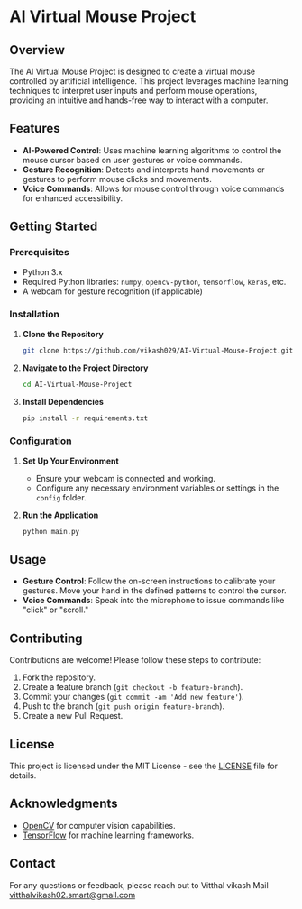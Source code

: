 

# AI Virtual Mouse Project

## Overview

The AI Virtual Mouse Project is designed to create a virtual mouse controlled by artificial intelligence. This project leverages machine learning techniques to interpret user inputs and perform mouse operations, providing an intuitive and hands-free way to interact with a computer.

## Features

- **AI-Powered Control**: Uses machine learning algorithms to control the mouse cursor based on user gestures or voice commands.
- **Gesture Recognition**: Detects and interprets hand movements or gestures to perform mouse clicks and movements.
- **Voice Commands**: Allows for mouse control through voice commands for enhanced accessibility.

## Getting Started

### Prerequisites

- Python 3.x
- Required Python libraries: `numpy`, `opencv-python`, `tensorflow`, `keras`, etc.
- A webcam for gesture recognition (if applicable)

### Installation

1. **Clone the Repository**
   ```bash
   git clone https://github.com/vikash029/AI-Virtual-Mouse-Project.git
   ```
2. **Navigate to the Project Directory**
   ```bash
   cd AI-Virtual-Mouse-Project
   ```
3. **Install Dependencies**
   ```bash
   pip install -r requirements.txt
   ```

### Configuration

1. **Set Up Your Environment**
   - Ensure your webcam is connected and working.
   - Configure any necessary environment variables or settings in the `config` folder.

2. **Run the Application**
   ```bash
   python main.py
   ```

## Usage

- **Gesture Control**: Follow the on-screen instructions to calibrate your gestures. Move your hand in the defined patterns to control the cursor.
- **Voice Commands**: Speak into the microphone to issue commands like "click" or "scroll."

## Contributing

Contributions are welcome! Please follow these steps to contribute:

1. Fork the repository.
2. Create a feature branch (`git checkout -b feature-branch`).
3. Commit your changes (`git commit -am 'Add new feature'`).
4. Push to the branch (`git push origin feature-branch`).
5. Create a new Pull Request.

## License

This project is licensed under the MIT License - see the [LICENSE](LICENSE) file for details.

## Acknowledgments

- [OpenCV](https://opencv.org/) for computer vision capabilities.
- [TensorFlow](https://www.tensorflow.org/) for machine learning frameworks.

## Contact

For any questions or feedback, please reach out to Vitthal vikash
Mail vitthalvikash02.smart@gmail.com
